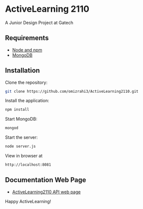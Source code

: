 # ActiveLearning 2110

A Junior Design Project at Gatech


## Requirements

- [Node and npm](http://nodejs.org)
- [MongoDB](https://mongodb.com)

## Installation

Clone the repository:
```bash
git clone https://github.com/omizrahi3/ActiveLearning2110.git
```
Install the application:
```bash
npm install
```
Start MongoDB:
```bash
mongod
```
Start the server:
```bash
node server.js
```
View in browser at
```bash
http://localhost:8081
```

## Documentation Web Page

- [ActiveLearning2110 API web page](https://github.com/kmaclin/slate)


Happy ActiveLearning!

